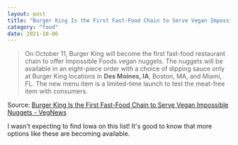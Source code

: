 ```yaml
---
layout: post
title: "Burger King Is the First Fast-Food Chain to Serve Vegan Impossible Nuggets"
category: "food"
date: 2021-10-06
---
```


>On October 11, Burger King will become the first fast-food restaurant chain to offer Impossible Foods vegan nuggets. The nuggets will be available in an eight-piece order with a choice of dipping sauce only at Burger King locations in **Des Moines, IA**, Boston, MA, and Miami, FL. The new menu item is a limited-time launch to test the meat-free item with consumers. 

Source: [Burger King Is the First Fast-Food Chain to Serve Vegan Impossible Nuggets - VegNews](https://vegnews.com/2021/10/burger-king-vegan-impossible-nuggets)

I wasn't expecting to find Iowa on this list!  It's good to know that more options like these are becoming available.
